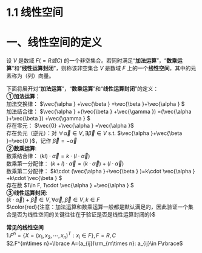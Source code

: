 # 1.1 线性空间

# 一、线性空间的定义
设 $V$ 是数域 $F(=R或C)$ 的一个非空集合。若同时满足“**加法运算**”，“**数乘运算**”和“**线性运算封闭**”，则称该非空集合 $V$ 是数域 $F$ 上的一个**线性空间**，其中的元素称为（列）向量。

下面将展开对“**加法运算**”，“**数乘运算**”和“**线性运算封闭**”的定义：  
**①加法运算**：  
加法交换律： $\vec{\alpha } +\vec{\beta } =\vec{\beta }+\vec{\alpha } $   
加法结合律： $\vec{\alpha } +(\vec{\beta } +\vec{\gamma }) =(\vec{\alpha }+\vec{\beta }) +\vec{\gamma } $   
存在零元： $\vec{0} +\vec{\alpha } =\vec{\alpha }$   
存在负元（逆元）：对 $\forall \vec{\alpha } \in V, \exists \vec{\beta } \in V$   s.t. $\vec{\alpha }+\vec{\beta }=\vec{0 }$，记作 $\vec{\beta }=-\vec{\alpha }$   
**②数乘运算**:  
数乘结合律： $(kl)\cdot \vec{\alpha }  =k\cdot (l\cdot \vec{\alpha } )$  
数乘第一分配律： $(k+l)\cdot \vec{\alpha } =(k\cdot \vec{\alpha } )+(l\cdot \vec{\alpha } )$  
数乘第二分配律： $k\cdot (\vec{\alpha }+\vec{\beta }  )=k\cdot \vec{\alpha } +k\cdot \vec{\beta } $  
存在数 $1\in F, 1\cdot \vec{\alpha } =\vec{\alpha } $  
**③线性运算封闭**:  
$(k\cdot \vec{\alpha } )+\vec{\beta } \in V, \forall \vec{\alpha } ,\vec{\beta } \in V, k\in F$  
$\color{red}{注意：加法运算和数乘运算一般都是默认满足的，因此验证一个集合是否为线性空间的关键往往在于验证是否是线性运算封闭的}$  

**常见的线性空间**  
$1.F^{n}=\lbrace X=(x_{1}, x_{2},\cdots ,x_{n})^{T}:x_{i}\in F\rbrace,F=R,C$   
$2.F^{m\times n}=\lbrace A=(a_{ij})\rm_{m\times n}: a_{ij}\in F\rbrace$  
